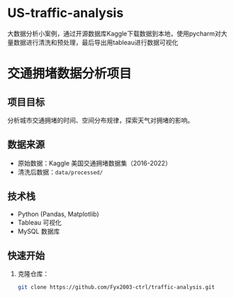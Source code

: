 # US-traffic-analysis
大数据分析小案例，通过开源数据库Kaggle下载数据到本地，使用pycharm对大量数据进行清洗和预处理，最后导出用tableau进行数据可视化
# 交通拥堵数据分析项目

  ## 项目目标
  分析城市交通拥堵的时间、空间分布规律，探索天气对拥堵的影响。

  ## 数据来源
  - 原始数据：Kaggle 美国交通拥堵数据集（2016-2022）
  - 清洗后数据：`data/processed/`

  ## 技术栈
  - Python (Pandas, Matplotlib)
  - Tableau 可视化
  - MySQL 数据库

  ## 快速开始
  1. 克隆仓库：
     ```bash
     git clone https://github.com/Fyx2003-ctrl/traffic-analysis.git
